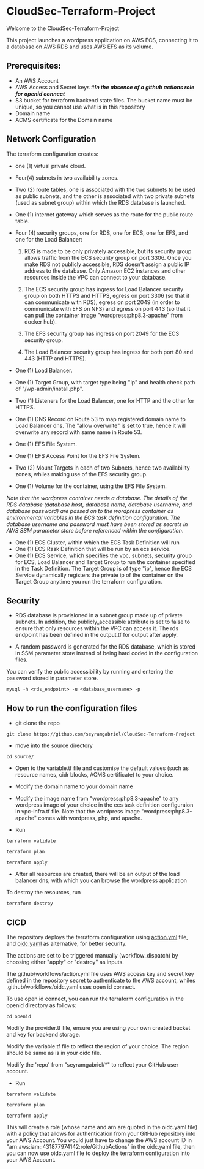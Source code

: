 # CloudSec-Terraform-Project

Welcome to the CloudSec-Terraform-Project

This project launches a wordpress application on AWS ECS, connecting it to a database on AWS RDS and uses AWS EFS as its volume.

## Prerequisites:

* An AWS Account
* AWS Access and Secret keys                   #___In the absence of a github actions role for openid connect___
* S3 bucket for terraform backend state files. The bucket name must be unique, so you cannot use what is in this repository
* Domain name 
* ACMS certificate for the Domain name 


## Network Configuration

The terraform configuration creates: 

* one (1) virtual private cloud.
* Four(4) subnets in two availability zones.
* Two (2) route tables, one is associated with the two subnets to be used as public subnets, and the other is associated with two private subnets (used as subnet group) within which the RDS database is launched.
* One (1) internet gateway which serves as the route for the public route table.
* Four (4) security groups, one for RDS, one for ECS, one for EFS, and one for the Load Balancer:
     
    1. RDS is made to be only privately accessible, but its security group allows traffic from the ECS security group on port 3306. Once you make RDS not publicly accessible, RDS doesn't assign a public IP address to the database. Only Amazon EC2 instances and other resources inside the VPC can connect to your database. 

    2. The ECS security group has ingress for Load Balancer security group on both HTTPS and HTTPS, egress on port 3306 (so that it can communicate with RDS), egress on port 2049 (in order to communicate with EFS on NFS) and egress on port 443 (so that it can pull the container image "wordpress:php8.3-apache" from docker hub). 

    3. The EFS security group has ingress on port 2049 for the ECS security group.

    4. The Load Balancer security group has ingress for both port 80 and 443 (HTTP and HTTPS).

* One (1) Load Balancer.
* One (1) Target Group, with target type being "ip" and health check path of "/wp-admin/install.php".
* Two (1) Listeners for the Load Balancer, one for HTTP and the other for HTTPS.
* One (1) DNS Record on Route 53 to map registered domain name to Load Balancer dns. The "allow overwrite" is set to true, hence it will overwrite any record with same name in Route 53.
* One (1) EFS File System.
* One (1) EFS Access Point for the EFS File System.
* Two (2) Mount Targets in each of two Subnets, hence two availability zones, whiles making use of the EFS security group. 
* One (1) Volume for the container, using the EFS File System.




_Note that the wordpress container needs a database. The details of the RDS database (database host, database name, database username, and database password) are passed on to the wordpress container as environmental variables in the ECS task definition configuration. The database username and password must have been stored as secrets in AWS SSM parameter store before referenced within the configuration_.




* One (1) ECS Cluster, within which the ECS Task Definition will run
* One (1) ECS Rask Definition that will be run by an ecs service.
* One (1) ECS Service, which specifies the vpc, subnets, security group for ECS, Load Balancer and Target Group to run the container specified in the Task Definition. The Target Group is of type "ip", hence the ECS Service dynamically registers the private ip of the container on the Target Group anytime you run the terraform configuration. 
 

## Security
* RDS database is provisioned in a subnet group made up of private subnets. In addition, the publicly_accessible attribute is set to false to ensure that only resources within the VPC can access it. The rds endpoint has been defined in the output.tf for output after apply. 

* A random password is generated for the RDS database, which is stored in SSM parameter store instead of being hard coded in the configuration files.

You can verify the public accessibility by running and entering the password stored in parameter store.

```
mysql -h <rds_endpoint> -u <database_username> -p 
```


## How to run the configuration files

* git clone the repo 
```
git clone https://github.com/seyramgabriel/CloudSec-Terraform-Project
```
* move into the source directory
```
cd source/
```
* Open to the variable.tf file and customise the default values (such as resource names, cidr blocks, ACMS certificate) to your choice.

* Modify the domain name to your domain name

* Modify the image name from "wordpress:php8.3-apache" to any wordpress image of your choice in the ecs task definition configuraion in vpc-infra.tf file. Note that the wordpress image "wordpress:php8.3-apache" comes with wordpress, php, and apache.

* Run 
```
terraform validate
```
```
terraform plan
```
````
terraform apply
````

* After all resources are created, there will be an output of the load balancer dns, with which you can browse the wordpress application

To destroy the resources, run
````
terraform destroy
````

## CICD

The repository deploys the terraform configuration using [action.yml](https://github.com/seyramgabriel/CloudSec-Terraform-Project/blob/main/.github/workflows/action.yml) file, and [oidc.yaml](https://github.com/seyramgabriel/CloudSec-Terraform-Project/blob/main/.github/workflows/oidc.yaml) as alternative, for better security.

The actions are set to be triggered manually (workflow_dispatch) by choosing either "apply" or "destroy" as inputs.

The github/workflows/action.yml file uses AWS access key and secret key defined in the repository secret to authenticate to the AWS account, whiles .github/workflows/oidc.yaml uses open id connect.

To use open id connect, you can run the terraform configuration in the openid directory as follows:

```
cd openid
```

Modify the provider.tf file, ensure you are using your own created bucket and key for backend storage.

Modify the variable.tf file to reflect the region of your choice. The region should be same as is in your oidc file.

Modify the 'repo' from "seyramgabriel/*" to reflect your GitHub user account.


* Run 
```
terraform validate
```
```
terraform plan
```
````
terraform apply
````

This will create a role (whose name and arn are quoted in the oidc.yaml file) with a policy that allows for authentication from your GitHub repository into your AWS Account. You would just have to change the AWS account ID in "arn:aws:iam::431877974142:role/GithubActions" in the oidc.yaml file, then you can now use oidc.yaml file to deploy the terraform configuration into your AWS Account.







